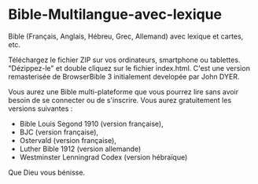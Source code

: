 # Bible-Multilangue-avec-lexique
Bible (Français, Anglais, Hébreu, Grec, Allemand) avec lexique et cartes, etc. 

Téléchargez le fichier ZIP sur vos ordinateurs, smartphone ou tablettes. 
"Dézippez-le" et double cliquez sur le fichier index.html. 
C'est une version remasterisée de BrowserBible 3 initialement developée par John DYER. 

Vous aurez une Bible multi-plateforme que vous pourrez lire sans avoir besoin de se connecter ou de s'inscrire. 
Vous aurez gratuitement les versions suivantes :
- Bible Louis Segond 1910 (version française), 
- BJC (version française), 
- Ostervald (version française), 
- Luther Bible 1912 (version allemande) 
- Westminster Lenningrad Codex (version hébraïque)

Que Dieu vous bénisse.
